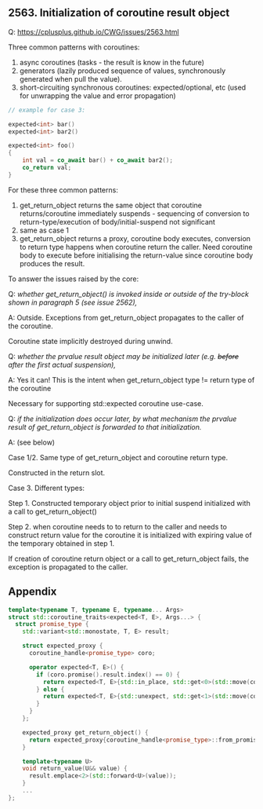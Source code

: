 ## 2563. Initialization of coroutine result object

Q: https://cplusplus.github.io/CWG/issues/2563.html

Three common patterns with coroutines:

1. async coroutines (tasks - the result is know in the future)
2. generators (lazily produced sequence of values, synchronously generated when pull the value).
3. short-circuiting synchronous coroutines: expected/optional, etc (used for unwrapping the value and error propagation)

```c++
// example for case 3:

expected<int> bar()
expected<int> bar2()

expected<int> foo()
{
    int val = co_await bar() + co_await bar2();
    co_return val;
}
```

For these three common patterns:

1. get_return_object returns the same object that coroutine returns/coroutine immediately suspends - sequencing of conversion to return-type/execution of body/initial-suspend not significant
2. same as case 1
3. get_return_object returns a proxy, coroutine body executes, conversion to return type happens when coroutine return the caller. Need coroutine body to execute before initialising the return-value since coroutine body produces the result.

To answer the issues raised by the core:

Q: _whether get_return_object() is invoked inside or outside of the try-block shown in paragraph 5 (see issue 2562),_

A: Outside. Exceptions from get_return_object propagates to the caller of the coroutine.

Coroutine state implicitly destroyed during unwind.

Q: _whether the prvalue result object may be initialized later (e.g. ~~before~~ after the first actual suspension),_

A: Yes it can! This is the intent when get_return_object type != return type of the coroutine

Necessary for supporting std::expected coroutine use-case.

Q: _if the initialization does occur later, by what mechanism the prvalue result of get_return_object is forwarded to that initialization._

A: (see below)

Case 1/2. Same type of get_return_object and coroutine return type.

Constructed in the return slot.

Case 3. Different types:

Step 1. Constructed temporary object prior to initial suspend initialized with a call to get_return_object()

Step 2. when coroutine needs to to return to the caller and needs to construct return value for the coroutine
it is initialized with expiring value of the temporary obtained in step 1.

If creation of coroutine return object or a call to get_return_object fails, the exception is propagated to the caller.

## Appendix

```c++
template<typename T, typename E, typename... Args>
struct std::coroutine_traits<expected<T, E>, Args...> {
  struct promise_type {
    std::variant<std::monostate, T, E> result;

    struct expected_proxy {
      coroutine_handle<promise_type> coro;

      operator expected<T, E>() {
        if (coro.promise().result.index() == 0) {
          return expected<T, E>{std::in_place, std::get<0>(std::move(coro.promise().result))};
        } else {
          return expected<T, E>{std::unexpect, std::get<1>(std::move(coro.promise().result))};
        }
      }
    };

    expected_proxy get_return_object() {
      return expected_proxy{coroutine_handle<promise_type>::from_promise(*this)};
    }

    template<typename U>
    void return_value(U&& value) {
      result.emplace<2>(std::forward<U>(value));
    }
    ...
};
```
